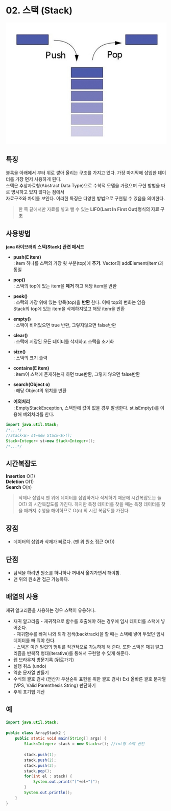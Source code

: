 # 02. 스택 (Stack)
![stack-1](../img/stack-1.png)

## 특징
블록을 아래에서 부터 위로 쌓아 올리는 구조를 가지고 있다. 가장 마지막에 삽입한 데이터를 가장 먼저 사용하게 된다.   
스택은 추상자료형(Abstract Data Type)으로 수학적 모델을 가졌으며 구현 방법을 따로 명시하고 있지 않다는 점에서    
자료구조와 차이를 보인다. 이러한 특징은 다양한 방법으로 구현될 수 있음을 의미한다.   

> 한 쪽 끝에서만 자료를 넣고 뺄 수 있는 **LIFO(Last In First Out)형식의 자료 구조**

## 사용방법

**java 라이브러리 스택(Stack) 관련 메서드**
- **push(E item)**   
        : item 하나를 스택의 가장 윗 부분(top)에 **추가**. Vector의 addElement(item)과 동일   
- **pop()**   
        : 스택의 top에 있는 item을 **제거** 하고 해당 item을 반환   
- **peek()**    
 	: 스택의 가장 위에 있는 항목(top)을 **반환** 한다. 이때 top의 변화는 없음   
        Stack의 top에 있는 item을 삭제하지않고 해당 item을 반환
- **empty()**   
        : 스택이 비어있으면 true 반환, 그렇지않으면 false반환
- **clear()**   
        : 스택에 저장된 모든 데이터를 삭제하고 스택을 초기화
- **size()**   
        : 스택의 크기 출력
- **contains(E item)**   
        : item이 스택에 존재하는지 하면 true반환, 그렇지 않으면 false반환
- **search(Object o)**   
       : 해당 Object의 위치를 반환

- **예외처리**    
	: EmptyStackException, 스택안에 값이 없을 경우 발생한다. st.isEmpty()를 이용해 예외처리를 한다.
   
    
```java
import java.util.Stack;
/*...*/
//Stack<E> st=new Stack<E>();
Stack<Integer> st=new Stack<Integer>();
/*...*/
```

## 시간복잡도
**Insertion** O(1)   
**Deletion** O(1)   
**Search** O(n)   

> 삭제나 삽입시 맨 위에 데이터를 삽입하거나 삭제하기 때문에 시간복잡도는 늘 O(1) 의 시간복잡도를 가진다.
> 하지만 특정 데이터를 찾을 때는 특정 데이터를 찾을 때까지 수행을 해야하므로 O(n) 의 시간 복잡도를 가진다.

## 장점
- 데이터의 삽입과 삭제가 빠르다. (맨 위 원소 접근 O(1))

## 단점
- 탐색을 하려면 원소를 하나하나 꺼내서 옮겨가면서 해야함.   
- 맨 위의 원소만 접근 가능하다.   

## 배열의 사용
재귀 알고리즘을 사용하는 경우 스택이 유용하다.

- 재귀 알고리즘
        - 재귀적으로 함수를 호출해야 하는 경우에 임시 데이터를 스택에 넣어준다.   
        - 재귀함수를 빠져 나와 퇴각 검색(backtrack)을 할 때는 스택에 넣어 두었던 임시 데이터를 빼 줘야 한다.   
        - 스택은 이런 일련의 행위를 직관적으로 가능하게 해 준다. 또한 스택은 재귀 알고리즘을 반복적 형태(iterative)를 통해서 구현할 수 있게 해준다.
- 웹 브라우저 방문기록 (뒤로가기)
- 실행 취소 (undo)
- 역순 문자열 만들기
- 수식의 괄호 검사 (연산자 우선순위 표현을 위한 괄호 검사)
        Ex) 올바른 괄호 문자열(VPS, Valid Parenthesis String) 판단하기
- 후위 표기법 계산

## 예

```java
import java.util.Stack;

public class ArrayStack2 {
    public static void main(String[] args) {
    	Stack<Integer> stack = new Stack<>(); //int형 스택 선언
    	
    	stack.push(1);
    	stack.push(2);
    	stack.push(3);
    	stack.pop();
    	for(int el : stack) {
    		System.out.print("["+el+"]");
    	}
    	System.out.println();
    }   
}
```
